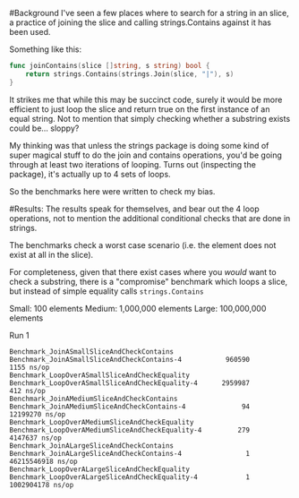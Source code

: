 #Background
I've seen a few places where to search for a string in an slice, a practice of joining the slice and 
calling strings.Contains against it has been used.

Something like this:
```go
func joinContains(slice []string, s string) bool {
	return strings.Contains(strings.Join(slice, "|"), s)
}
```

It strikes me that while this may be succinct code, surely it would be more efficient to just loop 
the slice and return true on the first instance of an equal string. Not to mention that simply 
checking whether a substring exists could be... sloppy?

My thinking was that unless the strings package is doing some kind of super magical stuff to do the
join and contains operations, you'd be going through at least two iterations of looping. Turns out
(inspecting the package), it's actually up to 4 sets of loops.

So the benchmarks here were written to check my bias.

#Results:
The results speak for themselves, and bear out the 4 loop operations, not to mention the additional
conditional checks that are done in strings.

The benchmarks check a worst case scenario (i.e. the element does not exist at all in the slice).

For completeness, given that there exist cases where you *would* want to check a substring, there is
a "compromise" benchmark which loops a slice, but instead of simple equality calls `strings.Contains`

Small: 100 elements
Medium: 1,000,000 elements
Large: 100,000,000 elements

Run 1
```
Benchmark_JoinASmallSliceAndCheckContains
Benchmark_JoinASmallSliceAndCheckContains-4        	  960590	      1155 ns/op
Benchmark_LoopOverASmallSliceAndCheckEquality
Benchmark_LoopOverASmallSliceAndCheckEquality-4    	 2959987	       412 ns/op
Benchmark_JoinAMediumSliceAndCheckContains
Benchmark_JoinAMediumSliceAndCheckContains-4       	      94	  12199270 ns/op
Benchmark_LoopOverAMediumSliceAndCheckEquality
Benchmark_LoopOverAMediumSliceAndCheckEquality-4   	     279	   4147637 ns/op
Benchmark_JoinALargeSliceAndCheckContains
Benchmark_JoinALargeSliceAndCheckContains-4        	       1	46215546918 ns/op
Benchmark_LoopOverALargeSliceAndCheckEquality
Benchmark_LoopOverALargeSliceAndCheckEquality-4    	       1	1002904178 ns/op
```